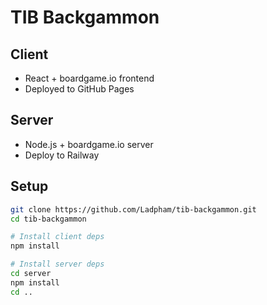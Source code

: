 # TIB Backgammon

## Client
- React + boardgame.io frontend
- Deployed to GitHub Pages

## Server
- Node.js + boardgame.io server
- Deploy to Railway

## Setup

```bash
git clone https://github.com/Ladpham/tib-backgammon.git
cd tib-backgammon

# Install client deps
npm install

# Install server deps
cd server
npm install
cd ..
